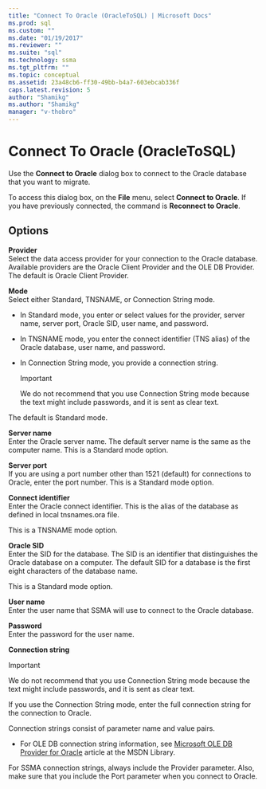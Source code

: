 ```yaml
---
title: "Connect To Oracle (OracleToSQL) | Microsoft Docs"
ms.prod: sql
ms.custom: ""
ms.date: "01/19/2017"
ms.reviewer: ""
ms.suite: "sql"
ms.technology: ssma
ms.tgt_pltfrm: ""
ms.topic: conceptual
ms.assetid: 23a48cb6-ff30-49bb-b4a7-603ebcab336f
caps.latest.revision: 5
author: "Shamikg"
ms.author: "Shamikg"
manager: "v-thobro"
---
```

# Connect To Oracle (OracleToSQL)
Use the **Connect to Oracle** dialog box to connect to the Oracle database that you want to migrate.  
  
To access this dialog box, on the **File** menu, select **Connect to Oracle**. If you have previously connected, the command is **Reconnect to Oracle**.  
  
## Options  
**Provider**  
Select the data access provider for your connection to the Oracle database. Available providers are the Oracle Client Provider and the OLE DB Provider. The default is Oracle Client Provider.  
  
**Mode**  
Select either Standard, TNSNAME, or Connection String mode.  
  
-   In Standard mode, you enter or select values for the provider, server name, server port, Oracle SID, user name, and password.  
  
-   In TNSNAME mode, you enter the connect identifier (TNS alias) of the Oracle database, user name, and password.  
  
-   In Connection String mode, you provide a connection string.  
  
    > [!IMPORTANT]  
    > We do not recommend that you use Connection String mode because the text might include passwords, and it is sent as clear text.  
  
The default is Standard mode.  
  
**Server name**  
Enter the Oracle server name. The default server name is the same as the computer name. This is a Standard mode option.  
  
**Server port**  
If you are using a port number other than 1521 (default) for connections to Oracle, enter the port number. This is a Standard mode option.  
  
**Connect identifier**  
Enter the Oracle connect identifier. This is the alias of the database as defined in local tnsnames.ora file.  
  
This is a TNSNAME mode option.  
  
**Oracle SID**  
Enter the SID for the database. The SID is an identifier that distinguishes the Oracle database on a computer. The default SID for a database is the first eight characters of the database name.  
  
This is a Standard mode option.  
  
**User name**  
Enter the user name that SSMA will use to connect to the Oracle database.  
  
**Password**  
Enter the password for the user name.  
  
**Connection string**  
> [!IMPORTANT]  
> We do not recommend that you use Connection String mode because the text might include passwords, and it is sent as clear text.  
  
If you use the Connection String mode, enter the full connection string for the connection to Oracle.  
  
Connection strings consist of parameter name and value pairs.  
  
-   For OLE DB connection string information, see [Microsoft OLE DB Provider for Oracle](http://go.microsoft.com/fwlink/?LinkId=85640) article at the MSDN Library.  
  
For SSMA connection strings, always include the Provider parameter. Also, make sure that you include the Port parameter when you connect to Oracle.  
  

